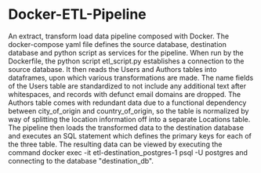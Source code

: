 ﻿# Docker-ETL-Pipeline
An extract, transform load data pipeline composed with Docker. The docker-compose yaml file defines the source database, destination database and python script as services for the pipeline. When run by the Dockerfile, the python script etl_script.py establishes a connection to the source database. It then reads the Users and Authors tables into dataframes, upon which various transformations are made. The name fields of the Users table are standardized to not include any additional text after whitespaces, and records with defunct email domains are dropped. The Authors table comes with redundant data due to a functional dependency between city_of_origin and country_of_origin, so the table is normalized by way of splitting the location information off into a separate Locations table. The pipeline then loads the transformed data to the destination database and executes an SQL statement which defines the primary keys for each of the three table. The resulting data can be viewed by executing the command docker exec -it etl-destination_postgres-1 psql -U postgres and connecting to the database "destination_db".